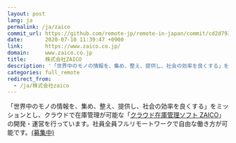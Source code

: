 ```yaml
---
layout: post
lang: ja
permalink: /ja/zaico
commit_url: https://github.com/remote-jp/remote-in-japan/commit/cd2d79341eb81b1c24280808ca5d071d430a4729
date:       2020-07-10 11:39:47 +0900
link:       https://www.zaico.co.jp/
domain:     www.zaico.co.jp
title:      株式会社ZAICO
description: '「世界中のモノの情報を、集め、整え、提供し、社会の効率を良くする」をミッションとし、クラウドで在庫管理が可能な「クラウド在庫管理ソフト ZAICO」の開発・運営を行っています。社員全員フルリモートワークで自由な働き方が可能です。(募集中)'
categories: full_remote
redirect_from:
  - /ja/株式会社zaico
---
```


<p>「世界中のモノの情報を、集め、整え、提供し、社会の効率を良くする」をミッションとし、クラウドで在庫管理が可能な「<a href="https://web.zaico.co.jp/">クラウド在庫管理ソフト ZAICO</a>」の開発・運営を行っています。社員全員フルリモートワークで自由な働き方が可能です。<a href="https://www.zaico.co.jp/smart-zaico/about-us/recruit/">(募集中)</a></p>
